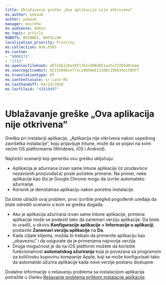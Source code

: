 ```yaml
---
title: Ublažavanje greške „Ova aplikacija nije otkrivena”
ms.author: pebaum
author: pebaum
manager: mnirkhe
ms.audience: Admin
ms.topic: article
ROBOTS: NOINDEX, NOFOLLOW
localization_priority: Priority
ms.collection: Adm_O365
ms.custom:
- "9000171"
- "1712"
ms.openlocfilehash: e07c6b128a39f1fb1c998d051aafe72205d8cbee
ms.sourcegitcommit: 82155846ce771c18050e6113d6c199b34a1504ff
ms.translationtype: HT
ms.contentlocale: sr-Latn-RS
ms.lasthandoff: 04/24/2020
ms.locfileid: "43810497"
---
```

# <a name="mitigate-the-application-was-not-detected-error"></a>Ublažavanje greške „Ova aplikacija nije otkrivena”

Greška pri instalaciji aplikacije, „Aplikacija nije otkrivena nakon uspešnog završetka instalacije”, koju prijavljuje Intune, može da se pojavi na svim većim OS platformama (Windows, iOS i Android).

Najčešći scenariji koji generišu ovu grešku uključuju:

- Aplikacija je ažurirana izvan same Intune aplikacije (iz prodavnice nezavisnih proizvođača) posle početne primene. Na primer, neke aplikacije kao što je Google Chrome mogu da izvrše automatsko ažuriranje.
- Korisnik je deinstalirao aplikaciju nakon početne instalacije.

Da biste ublažili ovaj problem, prvo izvršite pregled pogođenih uređaja da biste odredili scenario u kom se greška događa.

- Ako je aplikacija ažurirana izvan same Intune aplikacije, primena aplikacije može se podesiti tako da zanemari verziju aplikacije. Da biste to uradili, u okviru **Konfiguracije aplikacije > Informacije o aplikaciji**, postavite **Zanemari verziju aplikacije** na **Da**.
- Kada ciljate klijenta, možda bi trebalo da primenite aplikaciju kao „obaveznu” i da osigurate da je primenjena najnovija verzija.
- Druga mogućnost je da na iOS platformi možete da koristite funkcionalnost **automatskog ažuriranja** koja je povezana sa programom za količinsku kupovinu kompanije Apple, koji se može konfigurisati tako da automatski ažurira aplikacije kada nove verzije postanu dostupne.

Dodatne informacije o rešavanju problema sa instalacijom aplikacija potražite u članku [Rešavanje problema prilikom instalacije aplikacije](https://docs.microsoft.com/intune/troubleshoot-app-install).
